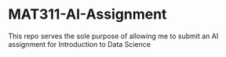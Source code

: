 # MAT311-AI-Assignment
This repo serves the sole purpose of allowing me to submit an AI assignment for Introduction to Data Science
